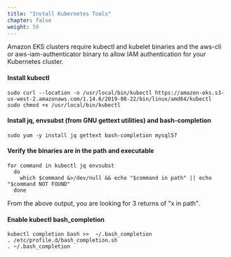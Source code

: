 ```yaml
---
title: "Install Kubernetes Tools"
chapter: false
weight: 50
---
```


Amazon EKS clusters require kubectl and kubelet binaries and the aws-cli or aws-iam-authenticator
binary to allow IAM authentication for your Kubernetes cluster.



#### Install kubectl
```
sudo curl --location -o /usr/local/bin/kubectl https://amazon-eks.s3-us-west-2.amazonaws.com/1.14.6/2019-08-22/bin/linux/amd64/kubectl
sudo chmod +x /usr/local/bin/kubectl

```

#### Install jq, envsubst (from GNU gettext utilities) and bash-completion
```
sudo yum -y install jq gettext bash-completion mysql57

```

#### Verify the binaries are in the path and executable
```
for command in kubectl jq envsubst
  do
    which $command &>/dev/null && echo "$command in path" || echo "$command NOT FOUND"
  done

```

From the above output, you are looking for 3 returns of "x in path".

#### Enable kubectl bash_completion
```
kubectl completion bash >>  ~/.bash_completion
. /etc/profile.d/bash_completion.sh
. ~/.bash_completion

```
